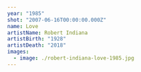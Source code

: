 ```yaml
---
year: "1985"
shot: "2007-06-16T00:00:00.000Z"
name: Love
artistName: Robert Indiana
artistBirth: "1928"
artistDeath: "2018"
images:
  - image: ./robert-indiana-love-1985.jpg
---
```


